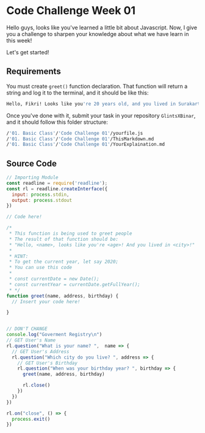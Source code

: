 # Code Challenge Week 01

Hello guys, looks like you've learned a little bit about Javascript. Now, I give you a challenge to sharpen your knowledge about what we have learn in this week!

Let's get started!

## Requirements

You must create `greet()` function declaration. That function will return a string and log it to the terminal, and it should be like this:

```bash
Hello, Fikri! Looks like you're 20 years old, and you lived in Surakarta!
```

Once you've done with it, submit your task in your repository `GlintsXBinar`, and it should follow this folder structure:

```bash
/'01. Basic Class'/'Code Challenge 01'/yourfile.js
/'01. Basic Class'/'Code Challenge 01'/ThisMarkdown.md
/'01. Basic Class'/'Code Challenge 01'/YourExplaination.md
```

## Source Code

```javascript
// Importing Module
const readline = require('readline');
const rl = readline.createInterface({
  input: process.stdin,
  output: process.stdout
})

// Code here!

/*
 * This function is being used to greet people
 * The result of that function should be:
 * "Hello, <name>, looks like you're <age>! And you lived in <city>!"
 *
 * HINT:
 * To get the current year, let say 2020;
 * You can use this code
 *
 * const currentDate = new Date();
 * const currentYear = currentDate.getFullYear();
 * */
function greet(name, address, birthday) {
  // Insert your code here!

}


// DON'T CHANGE
console.log("Goverment Registry\n")
// GET User's Name
rl.question("What is your name? ",  name => { 
  // GET User's Address
  rl.question("Which city do you live? ", address => {
    // GET User's Birthday
    rl.question("When was your birthday year? ", birthday => {
      greet(name, address, birthday)

      rl.close()
    })
  })
})

rl.on("close", () => {
  process.exit()
})
```
